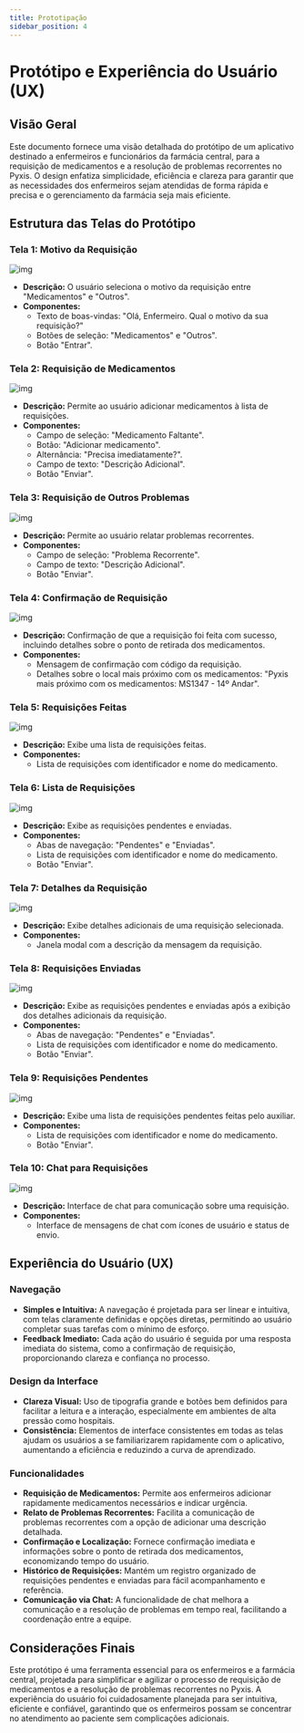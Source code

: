 ```yaml
---
title: Prototipação
sidebar_position: 4
---
```

# Protótipo e Experiência do Usuário (UX)

## Visão Geral
Este documento fornece uma visão detalhada do protótipo de um aplicativo destinado a enfermeiros e funcionários da farmácia central, para a requisição de medicamentos e a resolução de problemas recorrentes no Pyxis. O design enfatiza simplicidade, eficiência e clareza para garantir que as necessidades dos enfermeiros sejam atendidas de forma rápida e precisa e o gerenciamento da farmácia seja mais eficiente.

## Estrutura das Telas do Protótipo

### Tela 1: Motivo da Requisição
![img](https://github.com/Inteli-College/2024-1B-T02-EC10-G05/blob/dev/docs/static/img/Tela1.png)
- **Descrição:** O usuário seleciona o motivo da requisição entre "Medicamentos" e "Outros".
- **Componentes:**
  - Texto de boas-vindas: "Olá, Enfermeiro. Qual o motivo da sua requisição?"
  - Botões de seleção: "Medicamentos" e "Outros".
  - Botão "Entrar".

### Tela 2: Requisição de Medicamentos
![img](https://github.com/Inteli-College/2024-1B-T02-EC10-G05/blob/dev/docs/static/img/Tela2.png)
- **Descrição:** Permite ao usuário adicionar medicamentos à lista de requisições.
- **Componentes:**
  - Campo de seleção: "Medicamento Faltante".
  - Botão: "Adicionar medicamento".
  - Alternância: "Precisa imediatamente?".
  - Campo de texto: "Descrição Adicional".
  - Botão "Enviar".

### Tela 3: Requisição de Outros Problemas
![img](https://github.com/Inteli-College/2024-1B-T02-EC10-G05/blob/dev/docs/static/img/Tela3.png)
- **Descrição:** Permite ao usuário relatar problemas recorrentes.
- **Componentes:**
  - Campo de seleção: "Problema Recorrente".
  - Campo de texto: "Descrição Adicional".
  - Botão "Enviar".

### Tela 4: Confirmação de Requisição
![img](https://github.com/Inteli-College/2024-1B-T02-EC10-G05/blob/dev/docs/static/img/Tela4.png)
- **Descrição:** Confirmação de que a requisição foi feita com sucesso, incluindo detalhes sobre o ponto de retirada dos medicamentos.
- **Componentes:**
  - Mensagem de confirmação com código da requisição.
  - Detalhes sobre o local mais próximo com os medicamentos: "Pyxis mais próximo com os medicamentos: MS1347 - 14º Andar".

### Tela 5: Requisições Feitas
![img](https://github.com/Inteli-College/2024-1B-T02-EC10-G05/blob/dev/docs/static/img/Tela5.png)
- **Descrição:** Exibe uma lista de requisições feitas.
- **Componentes:**
  - Lista de requisições com identificador e nome do medicamento.

### Tela 6: Lista de Requisições
![img](https://github.com/Inteli-College/2024-1B-T02-EC10-G05/blob/dev/docs/static/img/Tela6.png)
- **Descrição:** Exibe as requisições pendentes e enviadas.
- **Componentes:**
  - Abas de navegação: "Pendentes" e "Enviadas".
  - Lista de requisições com identificador e nome do medicamento.
  - Botão "Enviar".

### Tela 7: Detalhes da Requisição
![img](https://github.com/Inteli-College/2024-1B-T02-EC10-G05/blob/dev/docs/static/img/Tela7.png)
- **Descrição:** Exibe detalhes adicionais de uma requisição selecionada.
- **Componentes:**
  - Janela modal com a descrição da mensagem da requisição.

### Tela 8: Requisições Enviadas
![img](https://github.com/Inteli-College/2024-1B-T02-EC10-G05/blob/dev/docs/static/img/Tela8.png)
- **Descrição:** Exibe as requisições pendentes e enviadas após a exibição dos detalhes adicionais da requisição.
- **Componentes:**
  - Abas de navegação: "Pendentes" e "Enviadas".
  - Lista de requisições com identificador e nome do medicamento.
  - Botão "Enviar".

### Tela 9: Requisições Pendentes
![img](https://github.com/Inteli-College/2024-1B-T02-EC10-G05/blob/dev/docs/static/img/Tela9.png)
- **Descrição:** Exibe uma lista de requisições pendentes feitas pelo auxiliar.
- **Componentes:**
  - Lista de requisições com identificador e nome do medicamento.
  - Botão "Enviar".

### Tela 10: Chat para Requisições
![img](https://github.com/Inteli-College/2024-1B-T02-EC10-G05/blob/dev/docs/static/img/Tela10.png)
- **Descrição:** Interface de chat para comunicação sobre uma requisição.
- **Componentes:**
  - Interface de mensagens de chat com ícones de usuário e status de envio.

## Experiência do Usuário (UX)

### Navegação
- **Simples e Intuitiva:** A navegação é projetada para ser linear e intuitiva, com telas claramente definidas e opções diretas, permitindo ao usuário completar suas tarefas com o mínimo de esforço.
- **Feedback Imediato:** Cada ação do usuário é seguida por uma resposta imediata do sistema, como a confirmação de requisição, proporcionando clareza e confiança no processo.

### Design da Interface
- **Clareza Visual:** Uso de tipografia grande e botões bem definidos para facilitar a leitura e a interação, especialmente em ambientes de alta pressão como hospitais.
- **Consistência:** Elementos de interface consistentes em todas as telas ajudam os usuários a se familiarizarem rapidamente com o aplicativo, aumentando a eficiência e reduzindo a curva de aprendizado.

### Funcionalidades
- **Requisição de Medicamentos:** Permite aos enfermeiros adicionar rapidamente medicamentos necessários e indicar urgência.
- **Relato de Problemas Recorrentes:** Facilita a comunicação de problemas recorrentes com a opção de adicionar uma descrição detalhada.
- **Confirmação e Localização:** Fornece confirmação imediata e informações sobre o ponto de retirada dos medicamentos, economizando tempo do usuário.
- **Histórico de Requisições:** Mantém um registro organizado de requisições pendentes e enviadas para fácil acompanhamento e referência.
- **Comunicação via Chat:** A funcionalidade de chat melhora a comunicação e a resolução de problemas em tempo real, facilitando a coordenação entre a equipe.

## Considerações Finais
Este protótipo é uma ferramenta essencial para os enfermeiros e a farmácia central, projetada para simplificar e agilizar o processo de requisição de medicamentos e a resolução de problemas recorrentes no Pyxis. A experiência do usuário foi cuidadosamente planejada para ser intuitiva, eficiente e confiável, garantindo que os enfermeiros possam se concentrar no atendimento ao paciente sem complicações adicionais.

